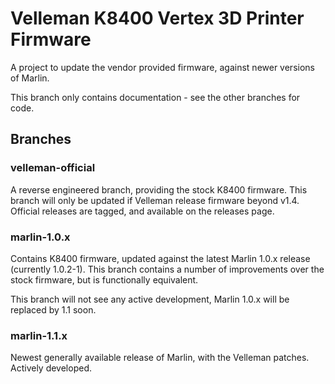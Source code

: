 # Velleman K8400 Vertex 3D Printer Firmware
A project to update the vendor provided firmware, against newer versions of Marlin.

This branch only contains documentation - see the other branches for code.

## Branches
### velleman-official
A reverse engineered branch, providing the stock K8400 firmware. This branch will only be updated if Velleman release firmware beyond v1.4. Official releases are tagged, and available on the releases page.

### marlin-1.0.x
Contains K8400 firmware, updated against the latest Marlin 1.0.x release (currently 1.0.2-1).
This branch contains a number of improvements over the stock firmware, but is functionally equivalent.

This branch will not see any active development, Marlin 1.0.x will be replaced by 1.1 soon.

### marlin-1.1.x
Newest generally available release of Marlin, with the Velleman patches. Actively developed.
